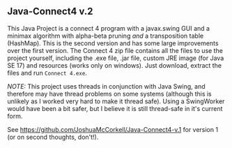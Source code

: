 ## Java-Connect4 v.2
This Java Project is a connect 4 program with a javax.swing GUI and a minimax algorithm with alpha-beta pruning *and* a transposition table (HashMap).
This is the second version and has some large improvements over the first version. 
The Connect 4 zip file contains all the files to use the project yourself, including the .exe file, .jar file, custom JRE image (for Java SE 17) and resources (works only on windows). Just download, extract the files and run `Connect 4.exe`.

*NOTE:* This project uses threads in conjunction with Java Swing, and therefore may  have thread problems on some systems (although this is unlikely as I worked very hard to make it thread safe). 
Using a SwingWorker would have been a bit safer, but I believe it is still thread-safe in it's current form.

See https://github.com/JoshuaMcCorkell/Java-Connect4-v.1 for version 1 (or on second thoughts, don't!).
